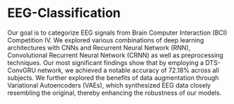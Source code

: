 # EEG-Classification
Our goal is to categorize EEG signals from Brain Computer Interaction (BCI) Competition IV. We explored various combinations of deep learning architectures with CNNs and Recurrent Neural Network (RNN), Convolutional Recurrent Neural Network (CRNN) as well as preprocessing techniques. Our most significant findings show that by employing a DTS-ConvGRU network, we achieved a notable accuracy of 72.18% across all subjects. We further explored the benefits of data augmentation through Variational Autoencoders (VAEs), which synthesized EEG data closely resembling the original, thereby enhancing the robustness of our models.
